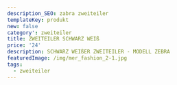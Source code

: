 ```yaml
---
description_SEO: zabra zweiteiler
templateKey: produkt
new: false
category': zweiteiler
title: ZWEITEILER SCHWARZ WEIß 
price: '24'
description: SCHWARZ WEIßER ZWEITEILER - MODELL ZEBRA
featuredImage: /img/mer_fashion_2-1.jpg
tags:
  - zweiteiler
---
```


